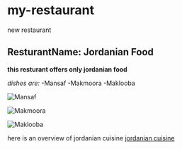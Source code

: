 # my-restaurant
new restaurant

## ResturantName: Jordanian Food

**this resturant offers only jordanian food**

*dishes are:*
-Mansaf
-Makmoora
-Maklooba

![Mansaf](https://www.cheftariq.com/wp-content/uploads/2020/04/mansaf-4-1.jpg)

![Makmoora](https://i.imgur.com/gtJ4tBQ.jpg)

![Maklooba](https://i.ytimg.com/vi/1FtzGp0dWhQ/maxresdefault.jpg)

here is an overview of jordanian cuisine  [jordanian cuisine](https://en.wikipedia.org/wiki/Jordanian_cuisine)

